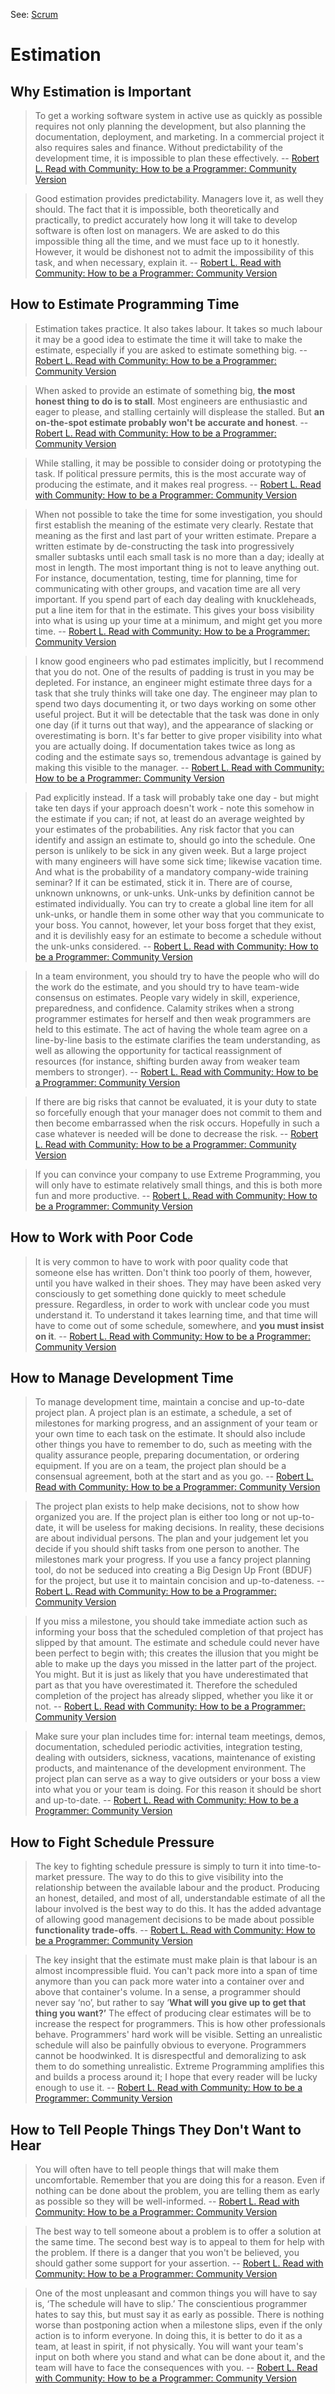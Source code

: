 See: [Scrum](scrum.md)

# Estimation

## Why Estimation is Important

> To get a working software system in active use as quickly as possible requires not only planning the development, but also planning the documentation, deployment, and marketing. In a commercial project it also requires sales and finance. Without predictability of the development time, it is impossible to plan these effectively. -- [Robert L. Read with Community: How to be a Programmer: Community Version](https://github.com/braydie/HowToBeAProgrammer)

> Good estimation provides predictability. Managers love it, as well they should. The fact that it is impossible, both theoretically and practically, to predict accurately how long it will take to develop software is often lost on managers. We are asked to do this impossible thing all the time, and we must face up to it honestly. However, it would be dishonest not to admit the impossibility of this task, and when necessary, explain it. -- [Robert L. Read with Community: How to be a Programmer: Community Version](https://github.com/braydie/HowToBeAProgrammer)

## How to Estimate Programming Time

> Estimation takes practice. It also takes labour. It takes so much labour it may be a good idea to estimate the time it will take to make the estimate, especially if you are asked to estimate something big. -- [Robert L. Read with Community: How to be a Programmer: Community Version](https://github.com/braydie/HowToBeAProgrammer)

> When asked to provide an estimate of something big, **the most honest thing to do is to stall**. Most engineers are enthusiastic and eager to please, and stalling certainly will displease the stalled. But **an on-the-spot estimate probably won't be accurate and honest**. -- [Robert L. Read with Community: How to be a Programmer: Community Version](https://github.com/braydie/HowToBeAProgrammer)

> While stalling, it may be possible to consider doing or prototyping the task. If political pressure permits, this is the most accurate way of producing the estimate, and it makes real progress. -- [Robert L. Read with Community: How to be a Programmer: Community Version](https://github.com/braydie/HowToBeAProgrammer)

> When not possible to take the time for some investigation, you should first establish the meaning of the estimate very clearly. Restate that meaning as the first and last part of your written estimate. Prepare a written estimate by de-constructing the task into progressively smaller subtasks until each small task is no more than a day; ideally at most in length. The most important thing is not to leave anything out. For instance, documentation, testing, time for planning, time for communicating with other groups, and vacation time are all very important. If you spend part of each day dealing with knuckleheads, put a line item for that in the estimate. This gives your boss visibility into what is using up your time at a minimum, and might get you more time. -- [Robert L. Read with Community: How to be a Programmer: Community Version](https://github.com/braydie/HowToBeAProgrammer)

> I know good engineers who pad estimates implicitly, but I recommend that you do not. One of the results of padding is trust in you may be depleted. For instance, an engineer might estimate three days for a task that she truly thinks will take one day. The engineer may plan to spend two days documenting it, or two days working on some other useful project. But it will be detectable that the task was done in only one day (if it turns out that way), and the appearance of slacking or overestimating is born. It's far better to give proper visibility into what you are actually doing. If documentation takes twice as long as coding and the estimate says so, tremendous advantage is gained by making this visible to the manager. -- [Robert L. Read with Community: How to be a Programmer: Community Version](https://github.com/braydie/HowToBeAProgrammer)

> Pad explicitly instead. If a task will probably take one day - but might take ten days if your approach doesn't work - note this somehow in the estimate if you can; if not, at least do an average weighted by your estimates of the probabilities. Any risk factor that you can identify and assign an estimate to, should go into the schedule. One person is unlikely to be sick in any given week. But a large project with many engineers will have some sick time; likewise vacation time. And what is the probability of a mandatory company-wide training seminar? If it can be estimated, stick it in. There are of course, unknown unknowns, or unk-unks. Unk-unks by definition cannot be estimated individually. You can try to create a global line item for all unk-unks, or handle them in some other way that you communicate to your boss. You cannot, however, let your boss forget that they exist, and it is devilishly easy for an estimate to become a schedule without the unk-unks considered. -- [Robert L. Read with Community: How to be a Programmer: Community Version](https://github.com/braydie/HowToBeAProgrammer)

> In a team environment, you should try to have the people who will do the work do the estimate, and you should try to have team-wide consensus on estimates. People vary widely in skill, experience, preparedness, and confidence. Calamity strikes when a strong programmer estimates for herself and then weak programmers are held to this estimate. The act of having the whole team agree on a line-by-line basis to the estimate clarifies the team understanding, as well as allowing the opportunity for tactical reassignment of resources (for instance, shifting burden away from weaker team members to stronger). -- [Robert L. Read with Community: How to be a Programmer: Community Version](https://github.com/braydie/HowToBeAProgrammer)

> If there are big risks that cannot be evaluated, it is your duty to state so forcefully enough that your manager does not commit to them and then become embarrassed when the risk occurs. Hopefully in such a case whatever is needed will be done to decrease the risk. -- [Robert L. Read with Community: How to be a Programmer: Community Version](https://github.com/braydie/HowToBeAProgrammer)

> If you can convince your company to use Extreme Programming, you will only have to estimate relatively small things, and this is both more fun and more productive. -- [Robert L. Read with Community: How to be a Programmer: Community Version](https://github.com/braydie/HowToBeAProgrammer)

## How to Work with Poor Code

> It is very common to have to work with poor quality code that someone else has written. Don't think too poorly of them, however, until you have walked in their shoes. They may have been asked very consciously to get something done quickly to meet schedule pressure. Regardless, in order to work with unclear code you must understand it. To understand it takes learning time, and that time will have to come out of some schedule, somewhere, and **you must insist on it**. -- [Robert L. Read with Community: How to be a Programmer: Community Version](https://github.com/braydie/HowToBeAProgrammer)

## How to Manage Development Time

> To manage development time, maintain a concise and up-to-date project plan. A project plan is an estimate, a schedule, a set of milestones for marking progress, and an assignment of your team or your own time to each task on the estimate. It should also include other things you have to remember to do, such as meeting with the quality assurance people, preparing documentation, or ordering equipment. If you are on a team, the project plan should be a consensual agreement, both at the start and as you go. -- [Robert L. Read with Community: How to be a Programmer: Community Version](https://github.com/braydie/HowToBeAProgrammer)

> The project plan exists to help make decisions, not to show how organized you are. If the project plan is either too long or not up-to-date, it will be useless for making decisions. In reality, these decisions are about individual persons. The plan and your judgement let you decide if you should shift tasks from one person to another. The milestones mark your progress. If you use a fancy project planning tool, do not be seduced into creating a Big Design Up Front (BDUF) for the project, but use it to maintain concision and up-to-dateness. -- [Robert L. Read with Community: How to be a Programmer: Community Version](https://github.com/braydie/HowToBeAProgrammer)

> If you miss a milestone, you should take immediate action such as informing your boss that the scheduled completion of that project has slipped by that amount. The estimate and schedule could never have been perfect to begin with; this creates the illusion that you might be able to make up the days you missed in the latter part of the project. You might. But it is just as likely that you have underestimated that part as that you have overestimated it. Therefore the scheduled completion of the project has already slipped, whether you like it or not. -- [Robert L. Read with Community: How to be a Programmer: Community Version](https://github.com/braydie/HowToBeAProgrammer)

> Make sure your plan includes time for: internal team meetings, demos, documentation, scheduled periodic activities, integration testing, dealing with outsiders, sickness, vacations, maintenance of existing products, and maintenance of the development environment. The project plan can serve as a way to give outsiders or your boss a view into what you or your team is doing. For this reason it should be short and up-to-date. -- [Robert L. Read with Community: How to be a Programmer: Community Version](https://github.com/braydie/HowToBeAProgrammer)

## How to Fight Schedule Pressure

> The key to fighting schedule pressure is simply to turn it into time-to-market pressure. The way to do this to give visibility into the relationship between the available labour and the product. Producing an honest, detailed, and most of all, understandable estimate of all the labour involved is the best way to do this. It has the added advantage of allowing good management decisions to be made about possible **functionality trade-offs**. -- [Robert L. Read with Community: How to be a Programmer: Community Version](https://github.com/braydie/HowToBeAProgrammer)

> The key insight that the estimate must make plain is that labour is an almost incompressible fluid. You can't pack more into a span of time anymore than you can pack more water into a container over and above that container's volume. In a sense, a programmer should never say ‘no’, but rather to say ‘**What will you give up to get that thing you want?’** The effect of producing clear estimates will be to increase the respect for programmers. This is how other professionals behave. Programmers' hard work will be visible. Setting an unrealistic schedule will also be painfully obvious to everyone. Programmers cannot be hoodwinked. It is disrespectful and demoralizing to ask them to do something unrealistic. Extreme Programming amplifies this and builds a process around it; I hope that every reader will be lucky enough to use it. -- [Robert L. Read with Community: How to be a Programmer: Community Version](https://github.com/braydie/HowToBeAProgrammer)

## How to Tell People Things They Don't Want to Hear

> You will often have to tell people things that will make them uncomfortable. Remember that you are doing this for a reason. Even if nothing can be done about the problem, you are telling them as early as possible so they will be well-informed. -- [Robert L. Read with Community: How to be a Programmer: Community Version](https://github.com/braydie/HowToBeAProgrammer)

> The best way to tell someone about a problem is to offer a solution at the same time. The second best way is to appeal to them for help with the problem. If there is a danger that you won't be believed, you should gather some support for your assertion. -- [Robert L. Read with Community: How to be a Programmer: Community Version](https://github.com/braydie/HowToBeAProgrammer)

> One of the most unpleasant and common things you will have to say is, ‘The schedule will have to slip.’ The conscientious programmer hates to say this, but must say it as early as possible. There is nothing worse than postponing action when a milestone slips, even if the only action is to inform everyone. In doing this, it is better to do it as a team, at least in spirit, if not physically. You will want your team's input on both where you stand and what can be done about it, and the team will have to face the consequences with you. -- [Robert L. Read with Community: How to be a Programmer: Community Version](https://github.com/braydie/HowToBeAProgrammer)
